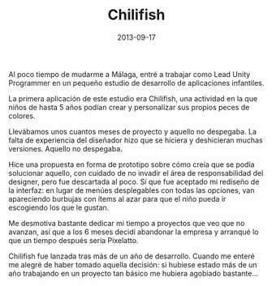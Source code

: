 ﻿---
layout: post
title: Chilifish
date: 2013-09-17
description: Una aplicación infantil para crear peces
img: assets/img/cover/chilifish.jpg
video: b_PQj6Kt11k
tags: [Postmortems]
words: 2 minuto
status: published
---

Al poco tiempo de mudarme a Málaga, entré a trabajar como Lead Unity Programmer en un pequeño estudio de desarrollo de aplicaciones infantiles.

La primera aplicación de este estudio era Chilifish, una actividad en la que niños de hasta 5 años podían crear y personalizar sus propios peces de colores.

Llevábamos unos cuantos meses de proyecto y aquello no despegaba. La falta de experiencia del diseñador hizo que se hiciera y deshicieran muchas versiones. Aquello no despegaba.

Hice una propuesta en forma de prototipo sobre cómo creía que se podía solucionar aquello, con cuidado de no invadir el área de responsabilidad del designer, pero fue descartada al poco. Sí que fue aceptado mi rediseño de la interfaz: en lugar de menúes desplegables con todas las opciones, van apareciendo burbujas con ítems al azar para que el niño pueda ir escogiendo los que le gustan.

Me desmotiva bastante dedicar mi tiempo a proyectos que veo que no avanzan, así que a los 6 meses decidí abandonar la empresa y arranqué lo que un tiempo después sería Pixelatto.

Chilifish fue lanzada tras más de un año de desarrollo. Cuando me enteré me alegré de haber tomado aquella decisión: si hubiese estado más de un año trabajando en un proyecto tan básico me hubiera agobiado bastante...
